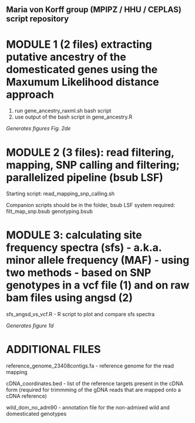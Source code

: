 ## Maria von Korff group (MPIPZ / HHU / CEPLAS) script repository

# MODULE 1 (2 files) extracting putative ancestry of the domesticated genes using the Maxumum Likelihood distance approach

1. run gene_ancestry_raxml.sh bash script
2. use output of the bash script in gene_ancestry.R

*Generates figures Fig. 2de*


# MODULE 2 (3 files): read filtering, mapping, SNP calling and filtering; parallelized pipeline (bsub LSF)

Starting script:
read_mapping_snp_calling.sh

Companion scripts should be in the folder, bsub LSF system required:
filt_map_snp.bsub
genotyping.bsub


# MODULE 3: calculating site frequency spectra (sfs) - a.k.a. minor allele frequency (MAF) - using two methods - based on SNP genotypes in a vcf file (1) and on raw bam files using angsd (2)


sfs_angsd_vs_vcf.R - R script to plot and compare sfs spectra

*Generates figure 1d*


# ADDITIONAL FILES

reference_genome_23408contigs.fa - reference genome for the read mapping

cDNA_coordinates.bed - list of the reference targets present in the cDNA form (required for trimmming of the gDNA reads that are mapped onto a cDNA reference)

wild_dom_no_adm90 - annotation file for the non-admixed wild and domesticated genotypes 

